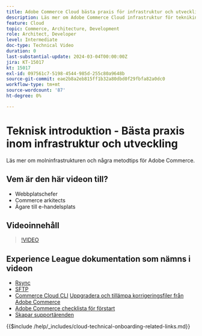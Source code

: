 ```yaml
---
title: Adobe Commerce Cloud bästa praxis för infrastruktur och utveckling
description: Läs mer om Adobe Commerce Cloud infrastruktur för teknikintroduktioner och hur man utvecklar metodtips.
feature: Cloud
topic: Commerce, Architecture, Development
role: Architect, Developer
level: Intermediate
doc-type: Technical Video
duration: 0
last-substantial-update: 2024-03-04T00:00:00Z
jira: KT-15017
kt: 15017
exl-id: 097561c7-5198-4544-985d-255c80a9648b
source-git-commit: eae2b8a2eb815ff1b32a80dbd0f29fbfa82a0dc0
workflow-type: tm+mt
source-wordcount: '87'
ht-degree: 0%

---
```


# Teknisk introduktion - Bästa praxis inom infrastruktur och utveckling

Läs mer om molninfrastrukturen och några metodtips för Adobe Commerce.

## Vem är den här videon till?

- Webbplatschefer
- Commerce arkitects
- Ägare till e-handelsplats

## Videoinnehåll

>[!VIDEO](https://video.tv.adobe.com/v/3427679?learn=on)

## Experience League dokumentation som nämns i videon

- [Rsync](https://experienceleague.adobe.com/docs/commerce-cloud-service/user-guide/develop/deploy/staging-production.html#migrate-files-using-rsync)
- [SFTP](https://experienceleague.adobe.com/docs/commerce-cloud-service/user-guide/develop/secure-connections.html#sftp)
- [Commerce Cloud CLI](https://experienceleague.adobe.com/docs/commerce-cloud-service/user-guide/dev-tools/cloud-cli/cloud-cli-overview.html)
  [Uppgradera och tillämpa korrigeringsfiler från Adobe Commerce](https://experienceleague.adobe.com/docs/commerce-cloud-service/user-guide/develop/upgrade/apply-patches.html)
- [Adobe Commerce checklista för förstart](https://experienceleague.adobe.com/docs/commerce-cloud-service/user-guide/launch/checklist.html)
- [Skapar supportärenden](https://experienceleague.adobe.com/docs/commerce-knowledge-base/kb/help-center-guide/magento-help-center-user-guide.html)

{{$include /help/_includes/cloud-technical-onboarding-related-links.md}}

